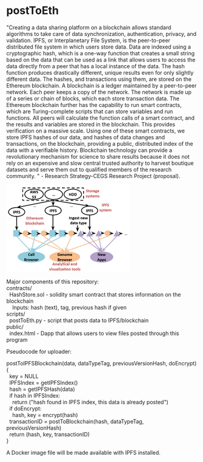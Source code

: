 # postToEth

"Creating a data sharing platform on a blockchain allows standard algorithms to take care of data synchronization, authentication, privacy, and validation. IPFS, or Interplanetary File System, is the peer-to-peer distributed file system in which users store data.  Data are indexed using a cryptographic hash, which is a one-way function that creates a small string based on the data that can be used as a link that allows users to access the data directly from a peer that has a local instance of the data. The hash function produces drastically different, unique results even for only slightly different data. The hashes, and transactions using them, are stored on the Ethereum blockchain. A blockchain is a ledger maintained by a peer-to-peer network. Each peer keeps a copy of the network. The network is made up of a series or chain of blocks, which each store transaction data. The Ethereum blockchain further has the capability to run smart contracts, which are Turing-complete scripts that can store variables and run functions. All peers will calculate the function calls of a smart contract, and the results and variables are stored in the blockchain. This provides verification on a massive scale. Using one of these smart contracts, we store IPFS hashes of our data, and hashes of data changes and transactions, on the blockchain, providing a public, distributed index of the data with a verifiable history. Blockchain technology can provide a revolutionary mechanism for science to share results because it does not rely on an expensive and slow central trusted authority to harvest boutique datasets and serve them out to qualified members of the research community. " - Research Strategy-CEGS Research Project (proposal).

![Overview](overview.png)

Major components of this repository:  
contracts/  
&nbsp;&nbsp;HashStore.sol - solidity smart contract that stores information on the blockchain  
&nbsp;&nbsp;&nbsp;&nbsp;Inputs: hash (text), tag, previous hash if given  
scripts/  
&nbsp;&nbsp;postToEth.py - script that posts data to IPFS/blockchain  
public/  
&nbsp;&nbsp;index.html - Dapp that allows users to view files posted through this program  

Pseudocode for uploader:  

postToIPFSBlockchain(data, dataTypeTag, previousVersionHash, doEncrypt){  
&nbsp;&nbsp;key = NULL  
&nbsp;&nbsp;IPFSIndex = getIPFSIndex()  
&nbsp;&nbsp;hash = getIPFSHash(data)  
&nbsp;&nbsp;if hash in IPFSIndex:  
&nbsp;&nbsp;&nbsp;&nbsp;return ("hash found in IPFS index, this data is already posted")  
&nbsp;&nbsp;if doEncrypt:  
&nbsp;&nbsp;&nbsp;&nbsp;hash, key = encrypt(hash)  
&nbsp;&nbsp;transactionID = postToBlockchain(hash, dataTypeTag, previousVersionHash)  
&nbsp;&nbsp;return (hash, key, transactionID)  
}  
 
A Docker image file will be made available with IPFS installed.  
